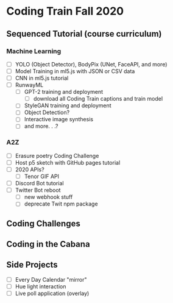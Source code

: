 # Coding Train Fall 2020

## Sequenced Tutorial (course curriculum)

### Machine Learning
* [ ] YOLO (Object Detector), BodyPix (UNet, FaceAPI, and more)
* [ ] Model Training in ml5.js with JSON or CSV data
* [ ] CNN in ml5.js tutorial
* [ ] RunwayML
   * [ ] GPT-2 training and deployment
      * [ ] download all Coding Train captions and train model
   * [ ] StyleGAN training and deployment
   * [ ] Object Detection?
   * [ ] Interactive image synthesis
   * [ ] and more. . .?

### A2Z
* [ ] Erasure poetry Coding Challenge
* [ ] Host p5 sketch with GitHub pages tutorial
* [ ] 2020 APIs?
  * [ ] Tenor GIF API 
* [ ] Discord Bot tutorial
* [ ] Twitter Bot reboot
  * [ ] new webhook stuff
  * [ ] deprecate Twit npm package

## Coding Challenges

## Coding in the Cabana

## Side Projects
* [ ] Every Day Calendar "mirror"
* [ ] Hue light interaction
* [ ] Live poll application (overlay)
